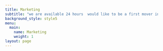 ```yaml
---
title: Marketing
subtitle: "we are available 24 hours  would like to be a first mover in the market because there are several benefits to doing this. First of all, there will be less competitors on this stage which would be helpful to attain high cost of products. As compared to other options like early followers and late followers, cash flow will flow will be on highest point.\rIf we will enter as an early mover in the market, we can attain popularity as compare to others. It will be beneficial to take experience in the competitive era of technology. People will prefer us firstly if we will go as a first mover. \rWe can better establish our business better as first mover in the market. There are several benefits to be a first mover, I would definitely like to enter as an early mover."
background_style: style5
menu:
  main:
    name: Marketing
    weight: 1
layout: page
---
```


